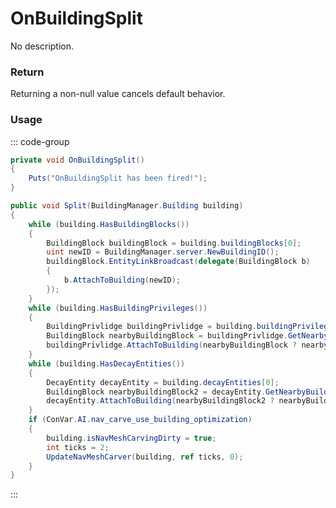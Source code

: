 <Badge type="danger" text="Carbon Compatible"/><Badge type="warning" text="Oxide Compatible"/>
# OnBuildingSplit
No description.
### Return
Returning a non-null value cancels default behavior.

### Usage
::: code-group
```csharp [Example]
private void OnBuildingSplit()
{
	Puts("OnBuildingSplit has been fired!");
}
```
```csharp [Source — Assembly-CSharp @ ServerBuildingManager]
public void Split(BuildingManager.Building building)
{
	while (building.HasBuildingBlocks())
	{
		BuildingBlock buildingBlock = building.buildingBlocks[0];
		uint newID = BuildingManager.server.NewBuildingID();
		buildingBlock.EntityLinkBroadcast(delegate(BuildingBlock b)
		{
			b.AttachToBuilding(newID);
		});
	}
	while (building.HasBuildingPrivileges())
	{
		BuildingPrivlidge buildingPrivlidge = building.buildingPrivileges[0];
		BuildingBlock nearbyBuildingBlock = buildingPrivlidge.GetNearbyBuildingBlock();
		buildingPrivlidge.AttachToBuilding(nearbyBuildingBlock ? nearbyBuildingBlock.buildingID : 0u);
	}
	while (building.HasDecayEntities())
	{
		DecayEntity decayEntity = building.decayEntities[0];
		BuildingBlock nearbyBuildingBlock2 = decayEntity.GetNearbyBuildingBlock();
		decayEntity.AttachToBuilding(nearbyBuildingBlock2 ? nearbyBuildingBlock2.buildingID : 0u);
	}
	if (ConVar.AI.nav_carve_use_building_optimization)
	{
		building.isNavMeshCarvingDirty = true;
		int ticks = 2;
		UpdateNavMeshCarver(building, ref ticks, 0);
	}
}

```
:::
